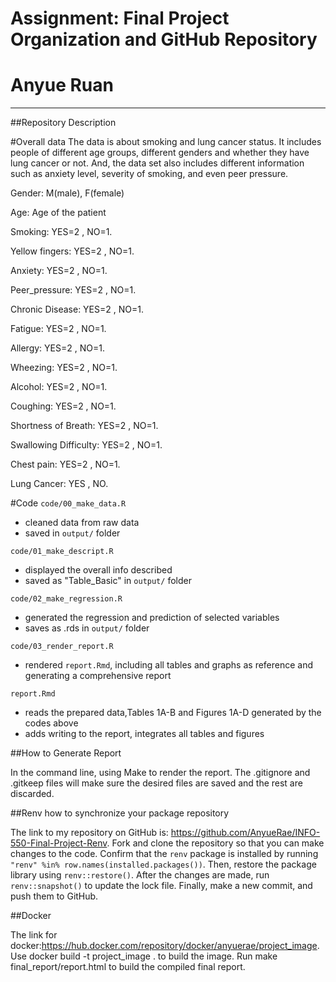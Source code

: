# Assignment: Final Project Organization and GitHub Repository
# Anyue Ruan

------------------------------------------------------------------------

##Repository Description

#Overall data
The data is about smoking and lung cancer status. It includes people of different age groups, different genders and whether they have lung cancer or not. And, the data set also includes different information such as anxiety level, severity of smoking, and even peer pressure.

Gender: M(male), F(female)

Age: Age of the patient

Smoking: YES=2 , NO=1.

Yellow fingers: YES=2 , NO=1.

Anxiety: YES=2 , NO=1.

Peer_pressure: YES=2 , NO=1.

Chronic Disease: YES=2 , NO=1.

Fatigue: YES=2 , NO=1.

Allergy: YES=2 , NO=1.

Wheezing: YES=2 , NO=1.

Alcohol: YES=2 , NO=1.

Coughing: YES=2 , NO=1.

Shortness of Breath: YES=2 , NO=1.

Swallowing Difficulty: YES=2 , NO=1.

Chest pain: YES=2 , NO=1.

Lung Cancer: YES , NO.

#Code
`code/00_make_data.R`

  - cleaned data from raw data
  - saved in `output/` folder

`code/01_make_descript.R`

  - displayed the overall info described
  - saved as "Table_Basic" in `output/` folder

`code/02_make_regression.R`

  - generated the regression and prediction of selected variables
  - saves as .rds in `output/` folder

`code/03_render_report.R`

  - rendered `report.Rmd`, including all tables and graphs as reference and generating a comprehensive report

`report.Rmd`

  - reads the prepared data,Tables 1A-B and Figures 1A-D generated by the codes above
  - adds writing to the report, integrates all tables and figures
  
##How to Generate Report

In the command line, using Make to render the report. The .gitignore and .gitkeep files will make sure the desired files are saved and the rest are discarded. 

##Renv  how to synchronize your package repository

The link to my repository on GitHub is: https://github.com/AnyueRae/INFO-550-Final-Project-Renv. Fork and clone the repository so that you can make changes to the code. Confirm that the `renv` package is installed by running `"renv" %in% row.names(installed.packages())`. Then, restore the package library using `renv::restore()`. After the changes are made, run `renv::snapshot()` to update the lock file. Finally, make a new commit, and push them to GitHub. 

##Docker

The link for docker:https://hub.docker.com/repository/docker/anyuerae/project_image. Use docker build -t project_image . to build the image. Run make final_report/report.html to build the compiled final report.


